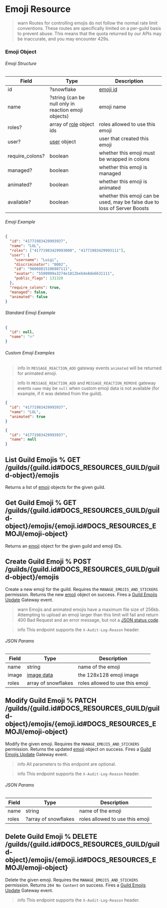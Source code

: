 # Emoji Resource

> warn
> Routes for controlling emojis do not follow the normal rate limit conventions. These routes are specifically limited on a per-guild basis to prevent abuse. This means that the quota returned by our APIs may be inaccurate, and you may encounter 429s.

### Emoji Object

###### Emoji Structure

| Field           | Type                                                             | Description                                                               |
| --------------- | ---------------------------------------------------------------- | ------------------------------------------------------------------------- |
| id              | ?snowflake                                                       | [emoji id](#DOCS_REFERENCE/image-formatting)                              |
| name            | ?string (can be null only in reaction emoji objects)             | emoji name                                                                |
| roles?          | array of [role](#DOCS_TOPICS_PERMISSIONS/role-object) object ids | roles allowed to use this emoji                                        |
| user?           | [user](#DOCS_RESOURCES_USER/user-object) object                  | user that created this emoji                                              |
| require_colons? | boolean                                                          | whether this emoji must be wrapped in colons                              |
| managed?        | boolean                                                          | whether this emoji is managed                                             |
| animated?       | boolean                                                          | whether this emoji is animated                                            |
| available?      | boolean                                                          | whether this emoji can be used, may be false due to loss of Server Boosts |


###### Emoji Example

```json
{
  "id": "41771983429993937",
  "name": "LUL",
  "roles": ["41771983429993000", "41771983429993111"],
  "user": {
    "username": "Luigi",
    "discriminator": "0002",
    "id": "96008815106887111",
    "avatar": "5500909a3274e1812beb4e8de6631111",
    "public_flags": 131328
  },
  "require_colons": true,
  "managed": false,
  "animated": false
}
```

###### Standard Emoji Example

```json
{
  "id": null,
  "name": "🔥"
}
```

###### Custom Emoji Examples

>info
>In `MESSAGE_REACTION_ADD` gateway events `animated` will be returned for animated emoji.

>info
>In `MESSAGE_REACTION_ADD` and `MESSAGE_REACTION_REMOVE` gateway events `name` may be `null` when custom emoji data is not available (for example, if it was deleted from the guild).

```json
{
  "id": "41771983429993937",
  "name": "LUL",
  "animated": true
}
```

```json
{
  "id": "41771983429993937",
  "name": null
}
```

## List Guild Emojis % GET /guilds/{guild.id#DOCS_RESOURCES_GUILD/guild-object}/emojis

Returns a list of [emoji](#DOCS_RESOURCES_EMOJI/emoji-object) objects for the given guild.

## Get Guild Emoji % GET /guilds/{guild.id#DOCS_RESOURCES_GUILD/guild-object}/emojis/{emoji.id#DOCS_RESOURCES_EMOJI/emoji-object}

Returns an [emoji](#DOCS_RESOURCES_EMOJI/emoji-object) object for the given guild and emoji IDs.

## Create Guild Emoji % POST /guilds/{guild.id#DOCS_RESOURCES_GUILD/guild-object}/emojis

Create a new emoji for the guild. Requires the `MANAGE_EMOJIS_AND_STICKERS` permission. Returns the new [emoji](#DOCS_RESOURCES_EMOJI/emoji-object) object on success. Fires a [Guild Emojis Update](#DOCS_TOPICS_GATEWAY/guild-emojis-update) Gateway event.

> warn
> Emojis and animated emojis have a maximum file size of 256kb. Attempting to upload an emoji larger than this limit will fail and return 400 Bad Request and an error message, but not a [JSON status code](#DOCS_TOPICS_OPCODES_AND_STATUS_CODES/json).

> info
> This endpoint supports the `X-Audit-Log-Reason` header.

###### JSON Params

| Field | Type                                     | Description                                    |
| ----- | ---------------------------------------- | ---------------------------------------------- |
| name  | string                                   | name of the emoji                              |
| image | [image data](#DOCS_REFERENCE/image-data) | the 128x128 emoji image                        |
| roles | array of snowflakes                      | roles allowed to use this emoji                |

## Modify Guild Emoji % PATCH /guilds/{guild.id#DOCS_RESOURCES_GUILD/guild-object}/emojis/{emoji.id#DOCS_RESOURCES_EMOJI/emoji-object}

Modify the given emoji. Requires the `MANAGE_EMOJIS_AND_STICKERS` permission. Returns the updated [emoji](#DOCS_RESOURCES_EMOJI/emoji-object) object on success. Fires a [Guild Emojis Update](#DOCS_TOPICS_GATEWAY/guild-emojis-update) Gateway event.

> info
> All parameters to this endpoint are optional.

> info
> This endpoint supports the `X-Audit-Log-Reason` header.

###### JSON Params

| Field | Type                 | Description                                   |
| ----- | -------------------- | --------------------------------------------- |
| name  | string               | name of the emoji                             |
| roles | ?array of snowflakes | roles allowed to use this emoji               |

## Delete Guild Emoji % DELETE /guilds/{guild.id#DOCS_RESOURCES_GUILD/guild-object}/emojis/{emoji.id#DOCS_RESOURCES_EMOJI/emoji-object}

Delete the given emoji. Requires the `MANAGE_EMOJIS_AND_STICKERS` permission. Returns `204 No Content` on success. Fires a [Guild Emojis Update](#DOCS_TOPICS_GATEWAY/guild-emojis-update) Gateway event.

> info
> This endpoint supports the `X-Audit-Log-Reason` header.

